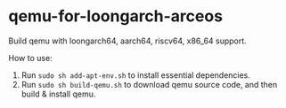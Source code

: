 # qemu-for-loongarch-arceos

Build qemu with loongarch64, aarch64, riscv64, x86_64 support.

How to use:

1. Run `sudo sh add-apt-env.sh` to install essential dependencies.
2. Run `sudo sh build-qemu.sh` to download qemu source code, and then build & install qemu.